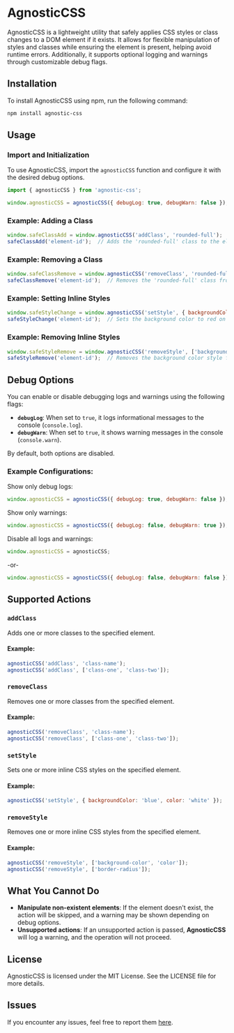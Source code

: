 # AgnosticCSS

AgnosticCSS is a lightweight utility that safely applies CSS styles or class changes to a DOM element if it exists. It allows for flexible manipulation of styles and classes while ensuring the element is present, helping avoid runtime errors. Additionally, it supports optional logging and warnings through customizable debug flags.

## Installation

To install AgnosticCSS using npm, run the following command:

```bash
npm install agnostic-css
```

## Usage

### Import and Initialization

To use AgnosticCSS, import the `agnosticCSS` function and configure it with the desired debug options.

```javascript
import { agnosticCSS } from 'agnostic-css';

window.agnosticCSS = agnosticCSS({ debugLog: true, debugWarn: false });
```

### Example: Adding a Class

```javascript
window.safeClassAdd = window.agnosticCSS('addClass', 'rounded-full');
safeClassAdd('element-id');  // Adds the 'rounded-full' class to the element with ID 'element-id'
```

### Example: Removing a Class

```javascript
window.safeClassRemove = window.agnosticCSS('removeClass', 'rounded-full');
safeClassRemove('element-id');  // Removes the 'rounded-full' class from the element with ID 'element-id'
```

### Example: Setting Inline Styles

```javascript
window.safeStyleChange = window.agnosticCSS('setStyle', { backgroundColor: 'red' });
safeStyleChange('element-id');  // Sets the background color to red on the element with ID 'element-id'
```

### Example: Removing Inline Styles

```javascript
window.safeStyleRemove = window.agnosticCSS('removeStyle', ['backgroundColor']);
safeStyleRemove('element-id');  // Removes the background color style from the element with ID 'element-id'
```

## Debug Options

You can enable or disable debugging logs and warnings using the following flags:
- **`debugLog`**: When set to `true`, it logs informational messages to the console (`console.log`).
- **`debugWarn`**: When set to `true`, it shows warning messages in the console (`console.warn`).

By default, both options are disabled.

### Example Configurations:

Show only debug logs:
```javascript
window.agnosticCSS = agnosticCSS({ debugLog: true, debugWarn: false });
```

Show only warnings:
```javascript
window.agnosticCSS = agnosticCSS({ debugLog: false, debugWarn: true });
```

Disable all logs and warnings:
```javascript
window.agnosticCSS = agnosticCSS;
```
-or-
```javascript
window.agnosticCSS = agnosticCSS({ debugLog: false, debugWarn: false });
```

## Supported Actions

### `addClass`
Adds one or more classes to the specified element.

#### Example:
```javascript
agnosticCSS('addClass', 'class-name');
agnosticCSS('addClass', ['class-one', 'class-two']);
```

### `removeClass`
Removes one or more classes from the specified element.

#### Example:
```javascript
agnosticCSS('removeClass', 'class-name');
agnosticCSS('removeClass', ['class-one', 'class-two']);
```

### `setStyle`
Sets one or more inline CSS styles on the specified element.

#### Example:
```javascript
agnosticCSS('setStyle', { backgroundColor: 'blue', color: 'white' });
```

### `removeStyle`
Removes one or more inline CSS styles from the specified element.

#### Example:
```javascript
agnosticCSS('removeStyle', ['background-color', 'color']);
agnosticCSS('removeStyle', ['border-radius']);
```

## What You Cannot Do

- **Manipulate non-existent elements**: If the element doesn't exist, the action will be skipped, and a warning may be shown depending on debug options.
- **Unsupported actions**: If an unsupported action is passed, **AgnosticCSS** will log a warning, and the operation will not proceed.

## License

AgnosticCSS is licensed under the MIT License. See the LICENSE file for more details.

## Issues

If you encounter any issues, feel free to report them [here](https://github.com/BansheeDevelopment/AgnosticCSS/issues).
